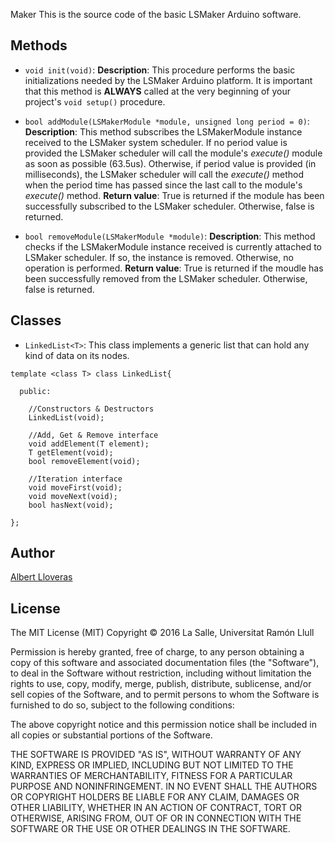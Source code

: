 Maker
This is the source code of the basic LSMaker Arduino software.

## Methods

- `void init(void)`:
**Description**: This procedure performs the basic initializations needed by the LSMaker Arduino platform. It is important that this method is **ALWAYS** called at the very beginning of your project's `void setup()` procedure.

- `bool addModule(LSMakerModule *module, unsigned long period = 0)`: 
**Description**: This method subscribes the LSMakerModule instance received to the LSMaker system scheduler. If no period value is provided the LSMaker scheduler will call the module's *execute()* module as soon as possible (63.5us). Otherwise, if period value is provided (in milliseconds), the LSMaker scheduler will call the *execute()* method when the period time has passed since the last call to the module's *execute()* method.
**Return value**: True is returned if the module has been successfully subscribed to the LSMaker scheduler. Otherwise, false is returned.

- `bool removeModule(LSMakerModule *module)`:
**Description**: This method checks if the LSMakerModule instance received is currently attached to LSMaker scheduler. If so, the instance is removed. Otherwise, no operation is performed.
**Return value**: True is returned if the moudle has been successfully removed from the LSMaker scheduler. Otherwise, false is returned.

## Classes

- `LinkedList<T>`: This class implements a generic list that can hold any kind of data on its nodes.
```
template <class T> class LinkedList{

  public:

    //Constructors & Destructors
    LinkedList(void);

    //Add, Get & Remove interface
    void addElement(T element);
    T getElement(void);
    bool removeElement(void);

    //Iteration interface
    void moveFirst(void);
    void moveNext(void);
    bool hasNext(void);

};

```

## Author
[Albert Lloveras](https://github.com/alloveras)

## License
The MIT License (MIT)
Copyright &copy; 2016 La Salle, Universitat Ramón Llull

Permission is hereby granted, free of charge, to any person obtaining a copy of this software and associated documentation files (the "Software"), to deal in the Software without restriction, including without limitation the rights to use, copy, modify, merge, publish, distribute, sublicense, and/or sell copies of the Software, and to permit persons to whom the Software is furnished to do so, subject to the following conditions:

The above copyright notice and this permission notice shall be included in all copies or substantial portions of the Software.

THE SOFTWARE IS PROVIDED "AS IS", WITHOUT WARRANTY OF ANY KIND, EXPRESS OR IMPLIED, INCLUDING BUT NOT LIMITED TO THE WARRANTIES OF MERCHANTABILITY, FITNESS FOR A PARTICULAR PURPOSE AND NONINFRINGEMENT. IN NO EVENT SHALL THE AUTHORS OR COPYRIGHT HOLDERS BE LIABLE FOR ANY CLAIM, DAMAGES OR OTHER LIABILITY, WHETHER IN AN ACTION OF CONTRACT, TORT OR OTHERWISE, ARISING FROM, OUT OF OR IN CONNECTION WITH THE SOFTWARE OR THE USE OR OTHER DEALINGS IN THE SOFTWARE.

